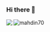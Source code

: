 ### Hi there 👋

<!--
**ShoyebWritesCode/ShoyebWritesCode** is a ✨ _special_ ✨ repository because its `README.md` (this file) appears on your GitHub profile.

Here are some ideas to get you started:

- 🔭 I’m currently working on ...
- 🌱 I’m currently learning ...
- 👯 I’m looking to collaborate on ...
- 🤔 I’m looking for help with ...
- 💬 Ask me about ...
- 📫 How to reach me: ...
- 😄 Pronouns: ...
- ⚡ Fun fact: ...
-->

<img align='left' src="https://github-readme-stats.vercel.app/api?username=ShoyebWritesCode&theme=tokyonight"/>


<p><img align="left" src="https://github-readme-stats.vercel.app/api/top-langs?username=ShoyebWritesCode
&show_icons=true&locale=en&layout=compact" alt="mahdin70" /></p>
